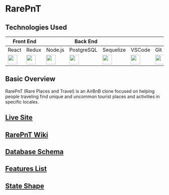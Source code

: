 # RarePnT

## Technologies Used

<table>
    <thead>
        <tr>
            <th colspan='2'>Front End</th>
            <th colspan='3'>Back End</th>
            <th colspan='5'>Misc</th>
        </tr>
    </thead>
    <tbody>
        <tr>
            <td>React</td>
            <td>Redux</td>
            <td>Node.js</td>
            <td>PostgreSQL</td>
            <td>Sequelize</td>
            <td>VSCode</td>
            <td>Git</td>
            <td>Heroku</td>
            <td>Figma</td>
            <td>Illustrator</td>
        </tr>
        <tr width=10%>
            <td><img src="https://cdn.jsdelivr.net/gh/devicons/devicon/icons/react/react-original.svg" width="30" /></td>
            <td><img src="https://cdn.jsdelivr.net/gh/devicons/devicon/icons/redux/redux-original.svg" width="30" /></td>
            <td><img src="https://cdn.jsdelivr.net/gh/devicons/devicon/icons/nodejs/nodejs-original.svg" width="30" /></td>
            <td><img src="https://cdn.jsdelivr.net/gh/devicons/devicon/icons/postgresql/postgresql-original.svg" width="30" /></td>
            <td><img src="https://cdn.jsdelivr.net/gh/devicons/devicon/icons/sequelize/sequelize-original.svg" width="30" /></td>
            <td><img src="https://cdn.jsdelivr.net/gh/devicons/devicon/icons/vscode/vscode-original.svg" width="30" /></td>
            <td><img src="https://cdn.jsdelivr.net/gh/devicons/devicon/icons/git/git-original.svg" width="30" /></td>
            <td><img src="https://cdn.jsdelivr.net/gh/devicons/devicon/icons/heroku/heroku-original.svg" width="30" /></td>
            <td><img src="https://cdn.jsdelivr.net/gh/devicons/devicon/icons/figma/figma-original.svg" width="30" /></td>
            <td><img src="https://cdn.jsdelivr.net/gh/devicons/devicon/icons/illustrator/illustrator-plain.svg" width="30" /></td>
        </tr>
    </tbody>
</table>

## Basic Overview

RarePnT (Rare Places and Travel) is an AirBnB clone focused on helping people traveling find unique and uncommon tourist places and activities in specific locales.

## [Live Site](https://rarepnt.heroku.com)

## [RarePnT Wiki](https://github.com/Dave89rr/RarePnT/wiki/)

## [Database Schema](https://github.com/Dave89rr/RarePnT/wiki/Database-Schema)

## [Features List](https://github.com/Dave89rr/RarePnT/wiki/Features-List)

## [State Shape](https://github.com/Dave89rr/RarePnT/wiki/State-Shape)
